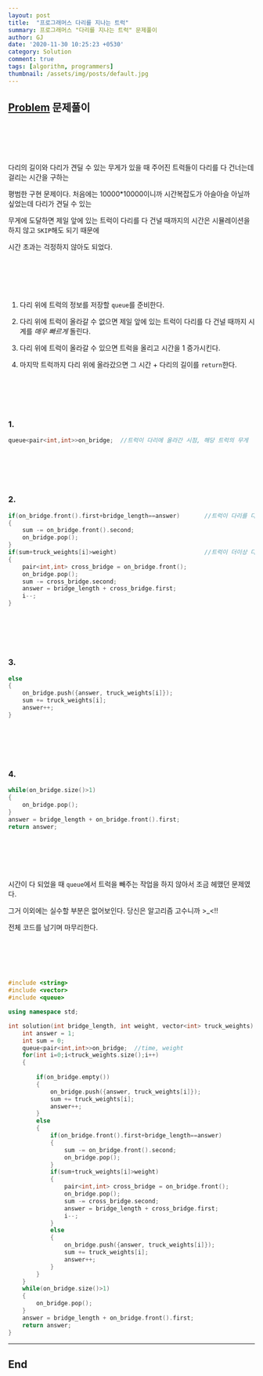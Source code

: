 ```yaml
---
layout: post
title:  "프로그래머스 다리를 지나는 트럭"
summary: 프로그래머스 "다리를 지나는 트럭" 문제풀이
author: GJ
date: '2020-11-30 10:25:23 +0530'
category: Solution
comment: true
tags: [algorithm, programmers]
thumbnail: /assets/img/posts/default.jpg
---
```


## [Problem](https://programmers.co.kr/learn/courses/30/lessons/42583) 문제풀이  

#  　

다리의 길이와 다리가 견딜 수 있는 무게가 있을 때 주어진 트럭들이 다리를 다 건너는데 걸리는 시간을 구하는

평범한 구현 문제이다. 처음에는 10000*10000이니까 시간복잡도가 아슬아슬 아닐까 싶었는데 다리가 견딜 수 있는

무게에 도달하면 제일 앞에 있는 트럭이 다리를 다 건널 때까지의 시간은 시뮬레이션을 하지 않고 `SKIP`해도 되기 때문에

시간 초과는 걱정하지 않아도 되었다.

#  　

1. 다리 위에 트럭의 정보를 저장할 `queue`를 준비한다.

2. 다리 위에 트럭이 올라갈 수 없으면 제일 앞에 있는 트럭이 다리를 다 건널 때까지 시계를 *매우 빠르게* 돌린다.

3. 다리 위에 트럭이 올라갈 수 있으면 트럭을 올리고 시간을 1 증가시킨다.

4. 마지막 트럭까지 다리 위에 올라갔으면 그 시간 + 다리의 길이를 `return`한다.


#  　

### 1.

```cpp
queue<pair<int,int>>on_bridge;  //트럭이 다리에 올라간 시점, 해당 트럭의 무게
```

#  　

### 2.

```cpp
if(on_bridge.front().first+bridge_length==answer)       //트럭이 다리를 다 건넜을 경우 Queue에서 빼줘야 한다.
{
    sum -= on_bridge.front().second;
    on_bridge.pop();
}
if(sum+truck_weights[i]>weight)                         //트럭이 더이상 다리 위에 올라가지 못할 경우 시간여행을 한다.
{
    pair<int,int> cross_bridge = on_bridge.front();
    on_bridge.pop();
    sum -= cross_bridge.second;
    answer = bridge_length + cross_bridge.first;
    i--;
}
```

#  　

### 3.

```cpp
else
{
    on_bridge.push({answer, truck_weights[i]});
    sum += truck_weights[i];
    answer++;
}
```

#  　

### 4.

```cpp
while(on_bridge.size()>1)
{
    on_bridge.pop();
}
answer = bridge_length + on_bridge.front().first;
return answer;
```

#  　

시간이 다 되었을 때 `queue`에서 트럭을 빼주는 작업을 하지 않아서 조금 헤맸던 문제였다.

그거 이외에는 실수할 부분은 없어보인다. 당신은 알고리즘 고수니까 >_<!!

전체 코드를 남기며 마무리한다.

#  　

```cpp
#include <string>
#include <vector>
#include <queue>

using namespace std;

int solution(int bridge_length, int weight, vector<int> truck_weights) {
    int answer = 1;
    int sum = 0;
    queue<pair<int,int>>on_bridge;  //time, weight
    for(int i=0;i<truck_weights.size();i++)
    {
        
        if(on_bridge.empty())
        {
            on_bridge.push({answer, truck_weights[i]});
            sum += truck_weights[i];
            answer++;
        }
        else
        {
            if(on_bridge.front().first+bridge_length==answer)
            {
                sum -= on_bridge.front().second;
                on_bridge.pop();
            }
            if(sum+truck_weights[i]>weight)
            {
                pair<int,int> cross_bridge = on_bridge.front();
                on_bridge.pop();
                sum -= cross_bridge.second;
                answer = bridge_length + cross_bridge.first;
                i--;
            }
            else
            {
                on_bridge.push({answer, truck_weights[i]});
                sum += truck_weights[i];
                answer++;
            }
        }
    }
    while(on_bridge.size()>1)
    {
        on_bridge.pop();
    }
    answer = bridge_length + on_bridge.front().first;
    return answer;
}
```

---
## End
